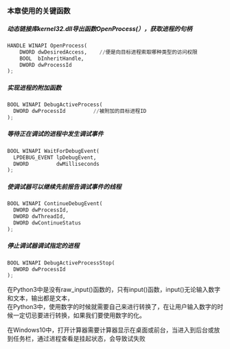 ### 本章使用的关键函数
##### 动态链接库kernel32.dll导出函数OpenProcess(），获取进程的句柄
```python
HANDLE WINAPI OpenProcess(
    DWORD dwDesiredAccess,    //便是向目标进程索取哪种类型的访问权限
    BOOL  bInheritHandle,
    DWORD dwProcessId
);

```

##### 实现进程的附加函数
```python
BOOL WINAPI DebugActiveProcess(
  DWORD dwProcessId         //被附加的目标进程ID
);

```

##### 等待正在调试的进程中发生调试事件
```python
BOOL WINAPI WaitForDebugEvent(
  LPDEBUG_EVENT lpDebugEvent,
  DWORD         dwMilliseconds
);
```
##### 使调试器可以继续先前报告调试事件的线程
```python
BOOL WINAPI ContinueDebugEvent(
  DWORD dwProcessId,
  DWORD dwThreadId,
  DWORD dwContinueStatus
);
```

##### 停止调试器调试指定的进程
```python
BOOL WINAPI DebugActiveProcessStop(
  DWORD dwProcessId
);
```

在Python3中是没有raw_input()函数的，只有input()函数，input()无论输入数字和文本，输出都是文本，  
在Python3中，使用数字的时候就需要自己来进行转换了，在让用户输入数字的时候一定切忌要进行转换，如果我们要使用数字的化。  

在Windows10中，打开计算器需要计算器显示在桌面或前台，当进入到后台或放到任务栏，通过进程查看是挂起状态，会导致试失败  



